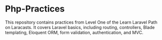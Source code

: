# Php-Practices 

This repository contains practices from Level One of the Learn Laravel Path on Laracasts. It covers Laravel basics, including routing, controllers, Blade templating, Eloquent ORM, form validation, authentication, and MVC.

